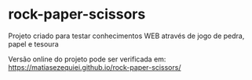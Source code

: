 # rock-paper-scissors
Projeto criado para testar conhecimentos WEB através de jogo de pedra, papel e tesoura

Versão online do projeto pode ser verificada em: https://matiasezequiei.github.io/rock-paper-scissors/
